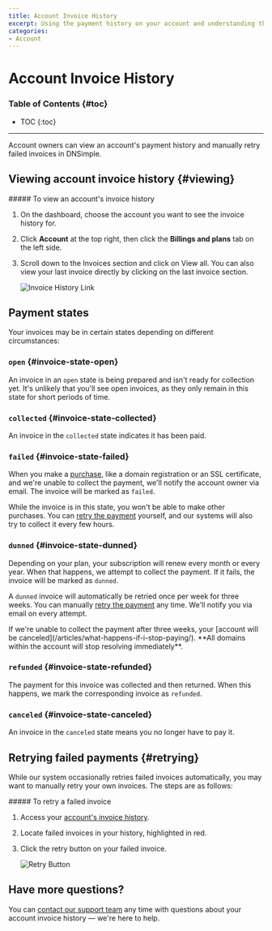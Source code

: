 ```yaml
---
title: Account Invoice History
excerpt: Using the payment history on your account and understanding the states of the listed invoices.
categories:
- Account
---
```


# Account Invoice History

### Table of Contents {#toc}

* TOC
{:toc}

---

Account owners can view an account's payment history and manually retry failed invoices in DNSimple.

## Viewing account invoice history {#viewing}

<div class="section-steps" markdown="1">
##### To view an account's invoice history

1. On the dashboard, choose the account you want to see the invoice history for.

1. Click **Account** at the top right, then click the **Billings and plans** tab on the left side. 

1. Scroll down to the <label>Invoices</label> section and click on <label>View all</label>. You can also view your last invoice directly by clicking on the last invoice section.

    ![Invoice History Link](/files/account-billing-view-invoice-history-link.png)
</div>

## Payment states

Your invoices may be in certain states depending on different circumstances:

### `open` {#invoice-state-open}

An invoice in an `open` state is being prepared and isn't ready for collection yet. It's unlikely that you'll see open invoices, as they only remain in this state for short periods of time.

### `collected` {#invoice-state-collected}

An invoice in the `collected` state indicates it has been paid.

### `failed` {#invoice-state-failed}

When you make a [purchase](/articles/understanding-invoice/#purchases), like a domain registration or an SSL certificate, and we're unable to collect the payment, we'll notify the account owner via email. The invoice will be marked as `failed`.

While the invoice is in this state, you won't be able to make other purchases. You can [retry the payment](#retrying) yourself, and our systems will also try to collect it every few hours.

### `dunned` {#invoice-state-dunned}

Depending on your plan, your subscription will renew every month or every year. When that happens, we attempt to collect the payment. If it fails, the invoice will be marked as `dunned`.

A `dunned` invoice will automatically be retried once per week for three weeks. You can manually [retry the payment](#retrying) any time. We'll notify you via email on every attempt.

<warning>
If we're unable to collect the payment after three weeks, your [account will be canceled](/articles/what-happens-if-i-stop-paying/). **All domains within the account will stop resolving immediately**. 
</warning>

### `refunded` {#invoice-state-refunded}

The payment for this invoice was collected and then returned. When this happens, we mark the corresponding invoice as `refunded`.

### `canceled` {#invoice-state-canceled}

An invoice in the `canceled` state means you no longer have to pay it.

## Retrying failed payments {#retrying}

While our system occasionally retries failed invoices automatically, you may want to manually retry your own invoices. The steps are as follows:

<div class="section-steps" markdown="1">
##### To retry a failed invoice

1. Access your [account's invoice history](#viewing).
1. Locate failed invoices in your history, highlighted in red.
1. Click the retry button on your failed invoice.

    ![Retry Button](/files/account-billing-retry-button.png)
</div>

## Have more questions? 

You can [contact our support team](https://dnsimple.com/feedback) any time with questions about your account invoice history — we're here to help. 
